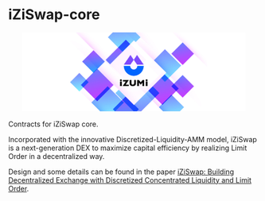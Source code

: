 # iZiSwap-core

<div align="center">
  <a href="https://izumi.finance"> 
    <img width="450px" height="auto" 
    src="image/logo.png">
  </a>
</div>


Contracts for iZiSwap core.

Incorporated with the innovative Discretized-Liquidity-AMM model, iZiSwap is a next-generation DEX to maximize capital efficiency by realizing Limit Order in a decentralized way.

Design and some details can be found in the paper [iZiSwap: Building Decentralized Exchange with Discretized Concentrated Liquidity and Limit Order](https://izumi.finance/paper/dswap.pdf).